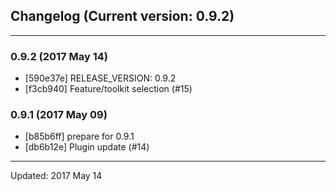 ## Changelog (Current version: 0.9.2)

-----------------

### 0.9.2 (2017 May 14)

* [590e37e] RELEASE_VERSION: 0.9.2
* [f3cb940] Feature/toolkit selection (#15)

### 0.9.1 (2017 May 09)

* [b85b6ff] prepare for 0.9.1
* [db6b12e] Plugin update (#14)

-----------------

Updated: 2017 May 14